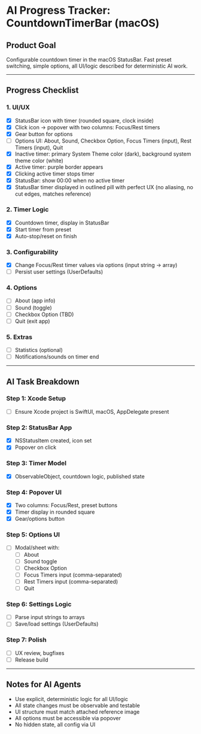 # AI Progress Tracker: CountdownTimerBar (macOS)

## Product Goal

Configurable countdown timer in the macOS StatusBar. Fast preset switching, simple options, all UI/logic described for deterministic AI work.

---

## Progress Checklist

### 1. UI/UX

- [x] StatusBar icon with timer (rounded square, clock inside)
- [x] Click icon → popover with two columns: Focus/Rest timers
- [x] Gear button for options
- [ ] Options UI: About, Sound, Checkbox Option, Focus Timers (input), Rest Timers (input), Quit
- [x] Inactive timer: primary System Theme color (dark), background system theme color (white)
- [x] Active timer: purple border appears
- [x] Clicking active timer stops timer
- [x] StatusBar: show 00:00 when no active timer
- [x] StatusBar timer displayed in outlined pill with perfect UX (no aliasing, no cut edges, matches reference)

### 2. Timer Logic

- [x] Countdown timer, display in StatusBar
- [x] Start timer from preset
- [x] Auto-stop/reset on finish

### 3. Configurability

- [x] Change Focus/Rest timer values via options (input string → array)
- [ ] Persist user settings (UserDefaults)

### 4. Options

- [ ] About (app info)
- [ ] Sound (toggle)
- [ ] Checkbox Option (TBD)
- [ ] Quit (exit app)

### 5. Extras

- [ ] Statistics (optional)
- [ ] Notifications/sounds on timer end

---

## AI Task Breakdown

### Step 1: Xcode Setup

- [ ] Ensure Xcode project is SwiftUI, macOS, AppDelegate present

### Step 2: StatusBar App

- [x] NSStatusItem created, icon set
- [x] Popover on click

### Step 3: Timer Model

- [x] ObservableObject, countdown logic, published state

### Step 4: Popover UI

- [x] Two columns: Focus/Rest, preset buttons
- [x] Timer display in rounded square
- [x] Gear/options button

### Step 5: Options UI

- [ ] Modal/sheet with:
  - [ ] About
  - [ ] Sound toggle
  - [ ] Checkbox Option
  - [ ] Focus Timers input (comma-separated)
  - [ ] Rest Timers input (comma-separated)
  - [ ] Quit

### Step 6: Settings Logic

- [ ] Parse input strings to arrays
- [ ] Save/load settings (UserDefaults)

### Step 7: Polish

- [ ] UX review, bugfixes
- [ ] Release build

---

## Notes for AI Agents

- Use explicit, deterministic logic for all UI/logic
- All state changes must be observable and testable
- UI structure must match attached reference image
- All options must be accessible via popover
- No hidden state, all config via UI
